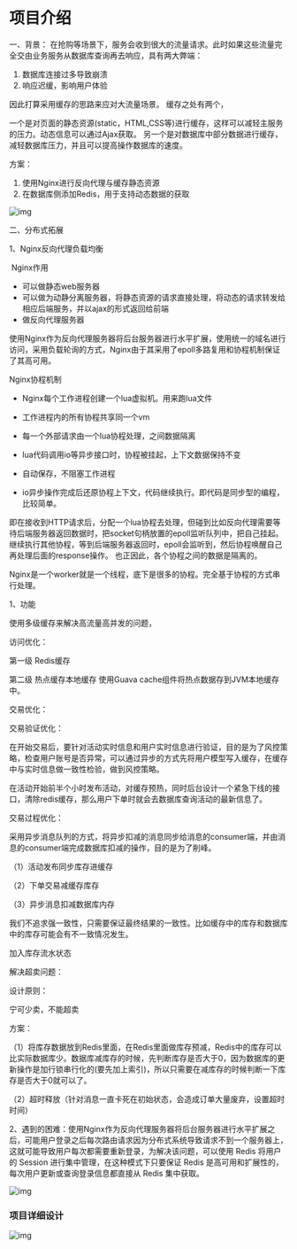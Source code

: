 # 项目介绍

一、背景：
在抢购等场景下，服务会收到很大的流量请求。此时如果这些流量完全交由业务服务从数据库查询再去响应，具有两大弊端：

1. 数据库连接过多导致崩溃
2. 响应迟缓，影响用户体验

因此打算采用缓存的思路来应对大流量场景。
缓存之处有两个，

一个是对页面的静态资源(static，HTML,CSS等)进行缓存，这样可以减轻主服务的压力。动态信息可以通过Ajax获取。
另一个是对数据库中部分数据进行缓存，减轻数据库压力，并且可以提高操作数据库的速度。

方案：

1. 使用Nginx进行反向代理与缓存静态资源
2. 在数据库侧添加Redis，用于支持动态数据的获取

![img](https://imgconvert.csdnimg.cn/aHR0cHM6Ly9jZG4uanNkZWxpdnIubmV0L2doL1NraXJvbllvbmcvc2tpcm9uSW1ncy9pbWcvMjAyMDA2MTYxNTIyMjgucG5n?x-oss-process=image/format,png)



二、分布式拓展

1、Nginx反向代理负载均衡

​	Nginx作用

- 可以做静态web服务器
- 可以做为动静分离服务器，将静态资源的请求直接处理，将动态的请求转发给相应后端服务，并以ajax的形式返回给前端
- 做反向代理服务器

使用Nginx作为反向代理服务器将后台服务器进行水平扩展，使用统一的域名进行访问，采用负载轮询的方式，Nginx由于其采用了epoll多路复用和协程机制保证了其高可用。

Nginx协程机制

- Nginx每个工作进程创建一个lua虚拟机。用来跑lua文件

- 工作进程内的所有协程共享同一个vm

- 每一个外部请求由一个lua协程处理，之间数据隔离

- lua代码调用io等异步接口时，协程被挂起，上下文数据保持不变

- 自动保存，不阻塞工作进程

- io异步操作完成后还原协程上下文，代码继续执行。即代码是同步型的编程，比较简单。

  

即在接收到HTTP请求后，分配一个lua协程去处理，但碰到比如反向代理需要等待后端服务器返回数据时，把socket句柄放置的epoll监听队列中，把自己挂起。继续执行其他协程，等到后端服务器返回时，epoll会监听到，然后协程唤醒自己再处理后面的response操作。
也正因此，各个协程之间的数据是隔离的。

Nginx是一个worker就是一个线程，底下是很多的协程。完全基于协程的方式串行处理。



1、功能

使用多级缓存来解决高流量高并发的问题，



访问优化：

第一级 Redis缓存

第二级 热点缓存本地缓存   使用Guava cache组件将热点数据存到JVM本地缓存中。



交易优化：

交易验证优化：

在开始交易后，要针对活动实时信息和用户实时信息进行验证，目的是为了风控策略，检查用户账号是否异常，可以通过异步的方式先将用户模型写入缓存，在缓存中与实时信息做一致性检验，做到风控策略。

在活动开始前半个小时发布活动，对缓存预热，同时后台设计一个紧急下线的接口，清除redis缓存，那么用户下单时就会去数据库查询活动的最新信息了。



交易过程优化：

采用异步消息队列的方式，将异步扣减的消息同步给消息的consumer端，并由消息的consumer端完成数据库扣减的操作，目的是为了削峰。

（1）活动发布同步库存进缓存

（2）下单交易减缓存库存

（3）异步消息扣减数据库内存

我们不追求强一致性，只需要保证最终结果的一致性。比如缓存中的库存和数据库中的库存可能会有不一致情况发生。

加入库存流水状态



解决超卖问题：

设计原则：

宁可少卖，不能超卖

方案：

（1）将库存数据放到Redis里面，在Redis里面做库存预减，Redis中的库存可以比实际数据库少。数据库减库存的时候，先判断库存是否大于0，因为数据库的更新操作是加行锁串行化的(要先加上索引)，所以只需要在减库存的时候判断一下库存是否大于0就可以了。

（2）超时释放（针对消息一直卡死在初始状态，会造成订单大量废弃，设置超时时间）





2、遇到的困难：使用Nginx作为反向代理服务器将后台服务器进行水平扩展之后，可能用户登录之后每次路由请求因为分布式系统导致请求不到一个服务器上，这就可能导致用户每次都需要重新登录，为解决该问题，可以使用 Redis 将用户的 Session 进行集中管理，在这种模式下只要保证 Redis 是高可用和扩展性的，每次用户更新或查询登录信息都直接从 Redis 集中获取。



![img](https://imgconvert.csdnimg.cn/aHR0cHM6Ly9jZG4uanNkZWxpdnIubmV0L2doL1NraXJvbllvbmcvc2tpcm9uSW1ncy9pbWcvMjAyMDA3MDQyMzM2MjQucG5n?x-oss-process=image/format,png)



### 项目详细设计

![img](https://imgconvert.csdnimg.cn/aHR0cHM6Ly9jZG4uanNkZWxpdnIubmV0L2doL1NraXJvbllvbmcvc2tpcm9uSW1ncy9pbWcvMjAyMDA2MDQyMjA4MjgucG5n?x-oss-process=image/format,png)


